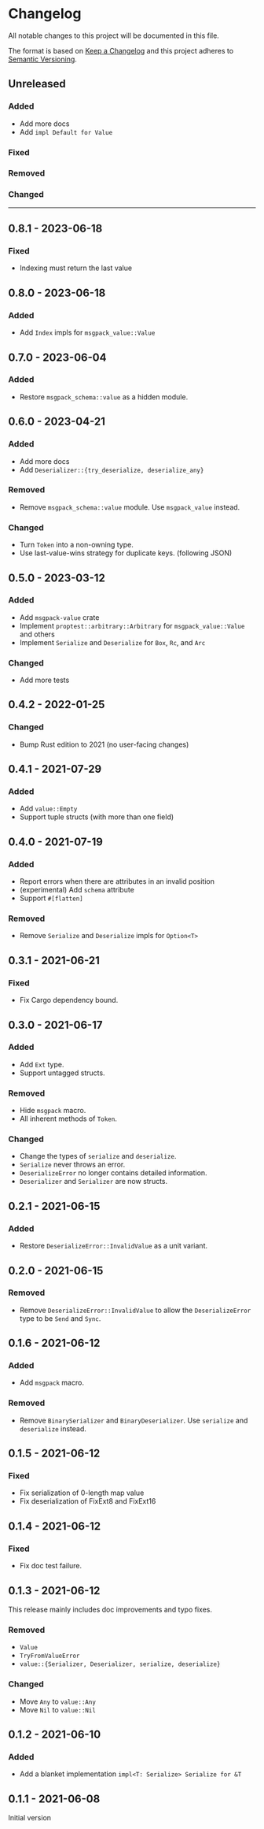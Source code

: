 # Changelog

All notable changes to this project will be documented in this file.

The format is based on [Keep a Changelog](https://keepachangelog.com/en/1.0.0/) and this project adheres to [Semantic Versioning](https://semver.org/spec/v2.0.0.html).

## Unreleased

### Added

- Add more docs
- Add `impl Default for Value`

### Fixed

### Removed

### Changed

---

## 0.8.1 - 2023-06-18

### Fixed

- Indexing must return the last value

## 0.8.0 - 2023-06-18

### Added

- Add `Index` impls for `msgpack_value::Value`

## 0.7.0 - 2023-06-04

### Added

- Restore `msgpack_schema::value` as a hidden module.

## 0.6.0 - 2023-04-21

### Added

- Add more docs
- Add `Deserializer::{try_deserialize, deserialize_any}`

### Removed

- Remove `msgpack_schema::value` module. Use `msgpack_value` instead.

### Changed

- Turn `Token` into a non-owning type.
- Use last-value-wins strategy for duplicate keys. (following JSON)

## 0.5.0 - 2023-03-12

### Added

- Add `msgpack-value` crate
- Implement `proptest::arbitrary::Arbitrary` for `msgpack_value::Value` and others
- Implement `Serialize` and `Deserialize` for `Box`, `Rc`, and `Arc`

### Changed

- Add more tests

## 0.4.2 - 2022-01-25

### Changed

- Bump Rust edition to 2021 (no user-facing changes)

## 0.4.1 - 2021-07-29

### Added

- Add `value::Empty`
- Support tuple structs (with more than one field)

## 0.4.0 - 2021-07-19

### Added

- Report errors when there are attributes in an invalid position
- (experimental) Add `schema` attribute
- Support `#[flatten]`

### Removed

- Remove `Serialize` and `Deserialize` impls for `Option<T>`

## 0.3.1 - 2021-06-21

### Fixed

- Fix Cargo dependency bound.

## 0.3.0 - 2021-06-17

### Added

- Add `Ext` type.
- Support untagged structs.

### Removed

- Hide `msgpack` macro.
- All inherent methods of `Token`.

### Changed

- Change the types of `serialize` and `deserialize`.
- `Serialize` never throws an error.
- `DeserializeError` no longer contains detailed information.
- `Deserializer` and `Serializer` are now structs.

## 0.2.1 - 2021-06-15

### Added

- Restore `DeserializeError::InvalidValue` as a unit variant.

## 0.2.0 - 2021-06-15

### Removed

- Remove `DeserializeError::InvalidValue` to allow the `DeserializeError` type to be `Send` and `Sync`.

## 0.1.6 - 2021-06-12

### Added

- Add `msgpack` macro.

### Removed

- Remove `BinarySerializer` and `BinaryDeserializer`. Use `serialize` and `deserialize` instead.

## 0.1.5 - 2021-06-12

### Fixed

- Fix serialization of 0-length map value
- Fix deserialization of FixExt8 and FixExt16

## 0.1.4 - 2021-06-12

### Fixed

- Fix doc test failure.

## 0.1.3 - 2021-06-12

This release mainly includes doc improvements and typo fixes.

### Removed

- `Value`
- `TryFromValueError`
- `value::{Serializer, Deserializer, serialize, deserialize}`

### Changed

- Move `Any` to `value::Any`
- Move `Nil` to `value::Nil`

## 0.1.2 - 2021-06-10

### Added

- Add a blanket implementation `impl<T: Serialize> Serialize for &T`

## 0.1.1 - 2021-06-08

Initial version
